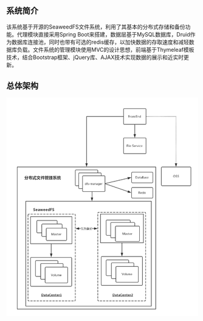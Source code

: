 ## 系统简介
该系统基于开源的SeaweedFS文件系统，利用了其基本的分布式存储和备份功能。代理模块直接采用Spring Boot来搭建，数据层基于MySQL数据库，Druid作为数据库连接池，同时也带有可选的redis缓存，以加快数据的存取速度和减轻数据库负载。文件系统的管理模块使用MVC的设计思想，前端基于Thymeleaf模板技术，结合Bootstrap框架、jQuery库、AJAX技术实现数据的展示和近实时更新。
## 总体架构
![分布式文件系统架构图](img/分布式文件系统架构.png)


